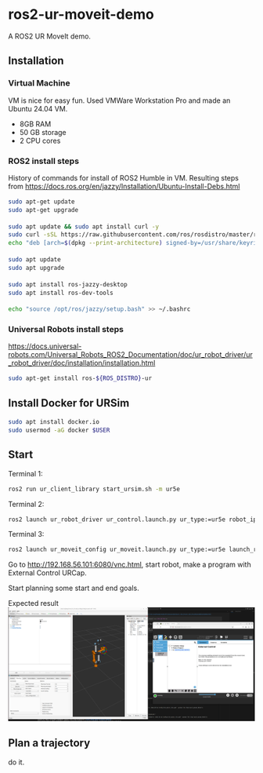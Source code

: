 # ros2-ur-moveit-demo
A ROS2 UR MoveIt demo.

## Installation

### Virtual Machine
VM is nice for easy fun. Used VMWare Workstation Pro and made an Ubuntu 24.04 VM.

- 8GB RAM
- 50 GB storage
- 2 CPU cores

### ROS2 install steps
History of commands for install of ROS2 Humble in VM. Resulting steps from https://docs.ros.org/en/jazzy/Installation/Ubuntu-Install-Debs.html

```bash
sudo apt-get update
sudo apt-get upgrade

sudo apt update && sudo apt install curl -y
sudo curl -sSL https://raw.githubusercontent.com/ros/rosdistro/master/ros.key -o /usr/share/keyrings/ros-archive-keyring.gpg
echo "deb [arch=$(dpkg --print-architecture) signed-by=/usr/share/keyrings/ros-archive-keyring.gpg] http://packages.ros.org/ros2/ubuntu $(. /etc/os-release && echo $UBUNTU_CODENAME) main" | sudo tee /etc/apt/sources.list.d/ros2.list > /dev/null

sudo apt update
sudo apt upgrade

sudo apt install ros-jazzy-desktop
sudo apt install ros-dev-tools

echo "source /opt/ros/jazzy/setup.bash" >> ~/.bashrc
```

### Universal Robots install steps

https://docs.universal-robots.com/Universal_Robots_ROS2_Documentation/doc/ur_robot_driver/ur_robot_driver/doc/installation/installation.html

```bash
sudo apt-get install ros-${ROS_DISTRO}-ur
```

## Install Docker for URSim

```bash
sudo apt install docker.io
sudo usermod -aG docker $USER
```

## Start

Terminal 1:
```bash
ros2 run ur_client_library start_ursim.sh -m ur5e
```

Terminal 2:
```bash
ros2 launch ur_robot_driver ur_control.launch.py ur_type:=ur5e robot_ip:=192.168.56.101 launch_rviz:=true
```

Terminal 3:
```bash
ros2 launch ur_moveit_config ur_moveit.launch.py ur_type:=ur5e launch_rviz:=true
```

Go to http://192.168.56.101:6080/vnc.html, start robot, make a program with External Control URCap.

Start planning some start and end goals.

Expected result
![alt text](docs/images/RViz_URSim.png)


## Plan a trajectory
do it.

